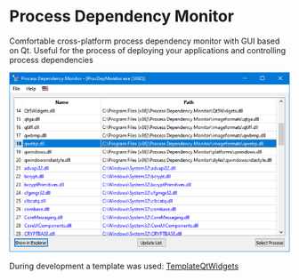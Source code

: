 # Process Dependency Monitor
Comfortable cross-platform process dependency monitor with GUI based on Qt. Useful for the process of deploying your applications and controlling process dependencies

![Alt text](misc/screenshot1.png?raw=true "Screenshot")

During development a template was used: [TemplateQtWidgets](https://github.com/3dproger/TemplateQtWidgets)
